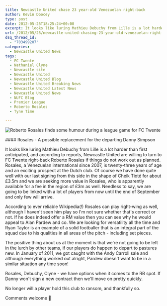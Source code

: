 ```yaml
---
title: Newcastle United chase 23 year-old Venezuelan right-back
author: Kevin Doocey
type: post
date: 2012-05-25T18:25:24+00:00
excerpt: It looks like luring Mathieu Debuchy from Lille is a lot harder than first anticipated, and according to reports, Newcastle United are willing to turn to FC Twente right-back Roberto..
url: /2012/05/25/newcastle-united-chasing-23-year-old-venezuelan-right-back/
dsq_thread_id:
  - "703499207"
categories:
  - Newcastle United News
tags:
  - FC Twente
  - Nathaniel Clyne
  - Newcastle site
  - Newcastle United
  - Newcastle United Blog
  - Newcastle United Breaking News
  - Newcastle United Latest News
  - Newcastle United News
  - NUFC Blog
  - Premier League
  - Roberto Rosales
  - Tyne Time

---
```

![Roberto Rosales finds some humour during a league game for FC Twente](https://www.tynetime.com/wp-content/uploads/2012/05/Roberto-Rosales-FC-Twente.jpg "Roberto-Rosales-FC-Twente")
  
#### Rosales - A possible replacement for the departing Danny Simpson

It looks like luring Mathieu Debuchy from Lille is a lot harder than first anticipated, and according to reports, Newcastle United are willing to turn to FC Twente right-back Roberto Rosales if things do not work out as planned. Rosales, a Venezuelan international since 2007, is twenty-three years of age and an exciting prospect at the Dutch club. Of course we have done quite well with our last signing from this side in the shape of Cheik Tioté for about £3.5m and we are seeking more  value in Rosales, who is apparently available for a fee in the region of £3m as well. Needless to say, we are going to be linked with a lot of players from now until the end of September and only few will arrive.

According to ever reliable Wikipedia(!) Rosales can play right-wing as well, although I haven't seen him play so I'm not sure whether that's correct or not. If he does indeed offer a RM value then you can see why he would appeal to Alan Pardew and co. We are looking for versatility all the time and Ryan Taylor is an example of a solid footballer that is an integral part of the squad due to his qualities in all areas of the pitch - including set pieces.

The positive thing about us at the moment is that we're not going to be left in the lurch by other teams, if our players do happen to depart to pastures new. In January of 2011, we got caught with the Andy Carroll sale and although everything worked out alright, Pardew doesn't want to be in a similar situation any time soon!

Rosales, Debuchy, Clyne - we have options when it comes to the RB spot. If Danny won't sign a new contract then we'll move on pretty quickly.

No longer will a player hold this club to ransom, and thankfully so.

Comments welcome 🙂
